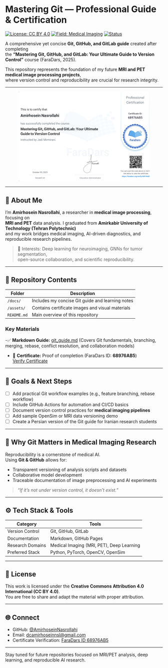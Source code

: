 # Mastering Git — Professional Guide & Certification

[![License: CC BY 4.0](https://img.shields.io/badge/License-CC_BY_4.0-lightgrey.svg)](#license)
[![Field: Medical Imaging](https://img.shields.io/badge/Field-Medical%20Imaging-blue)](#about)
[![Status](https://img.shields.io/badge/Status-Active-green)](#)

A comprehensive yet concise **Git, GitHub, and GitLab guide** created after completing  
the **“Mastering Git, GitHub, and GitLab: Your Ultimate Guide to Version Control”** course (FaraDars, 2025).  

This repository represents the foundation of my future **MRI and PET medical image processing projects**,  
where version control and reproducibility are crucial for research integrity.

---

<p align="center">
  <img src="image.png" alt="Certificate" width="420">
</p>

---

## 🧠 About Me

I’m **Amirhosein Nasrollahi**, a researcher in **medical image processing**, focusing on  
**MRI and PET** data analysis. I graduated from **Amirkabir University of Technology (Tehran Polytechnic)**  
and my work bridges medical imaging, AI-driven diagnostics, and reproducible research pipelines.

> 💬 Interests: Deep learning for neuroimaging, GNNs for tumor segmentation,  
> open-source collaboration, and scientific reproducibility.

---

## 📘 Repository Contents

| Folder | Description |
|---------|-------------|
| `/docs/` | Includes my concise Git guide and learning notes |
| `/assets/` | Contains certificate images and visual materials |
| `README.md` | Main overview of this repository |

### Key Materials
-✅ **Markdown Guide:** [git_guide.md](git_guide.md)
  (Covers Git fundamentals, branching, merging, rebase, conflict resolution, and collaboration models)
- 📜 **Certificate:** Proof of completion (FaraDars ID: **68976AB5**)  
  [Verify Certificate](https://faradars.org/verify/68976AB5)

---

## 🎯 Goals & Next Steps

- [ ] Add practical Git workflow examples (e.g., feature branching, rebase workflow)
- [ ] Include GitHub Actions for automation and CI/CD basics
- [ ] Document version control practices for **medical imaging pipelines**
- [ ] Add sample OpenSim or MRI data versioning demo
- [ ] Create a Persian version of the Git guide for Iranian research students

---

## 🧩 Why Git Matters in Medical Imaging Research

Reproducibility is a cornerstone of medical AI.  
Using **Git & GitHub** allows for:
- Transparent versioning of analysis scripts and datasets  
- Collaborative model development  
- Traceable documentation of image preprocessing and AI experiments

> _“If it’s not under version control, it doesn’t exist.”_

---

## ⚙️ Tech Stack & Tools

| Category | Tools |
|-----------|-------|
| Version Control | Git, GitHub, GitLab |
| Documentation | Markdown, GitHub Pages |
| Research Domains | Medical Imaging (MRI, PET), Deep Learning |
| Preferred Stack | Python, PyTorch, OpenCV, OpenSim |

---

## 🧩 License

This work is licensed under the **Creative Commons Attribution 4.0 International (CC BY 4.0)**.  
You are free to share and adapt the material with proper attribution.

---

## 🌐 Connect

- GitHub: [@AmirhoseinNasrollahi](https://github.com/AmirhoseinNasrollahi)  
- Email: [dcamirhoseinnsl@gmail.com](mailto:dcamirhoseinnsl@gmail.com)  
- Certificate Verification: [FaraDars ID 68976AB5](https://faradars.org/verify/68976AB5)

---
Stay tuned for future repositories focused on MRI/PET analysis, deep learning, and reproducible AI research.
